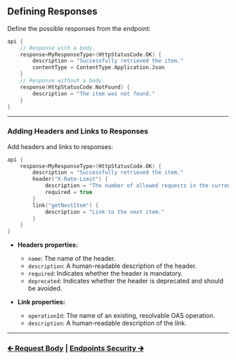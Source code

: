 ## Defining Responses

Define the possible responses from the endpoint:

```kotlin
api {
    // Response with a body.
    response<MyResponseType>(HttpStatusCode.OK) {
        description = "Successfully retrieved the item."
        contentType = ContentType.Application.Json
    }
    // Response without a body.
    response(HttpStatusCode.NotFound) {
        description = "The item was not found."
    }
}
```

---

### Adding Headers and Links to Responses

Add headers and links to responses:

```kotlin
api {
    response<MyResponseType>(HttpStatusCode.OK) {
        description = "Successfully retrieved the item."
        header("X-Rate-Limit") {
            description = "The number of allowed requests in the current period."
            required = true
        }
        link("getNextItem") {
            description = "Link to the next item."
        }
    }
}
```

- **Headers properties:**
    - `name`: The name of the header.
    - `description`: A human-readable description of the header.
    - `required`: Indicates whether the header is mandatory.
    - `deprecated`: Indicates whether the header is deprecated and should be avoided.


- **Link properties:**
    - `operationId`: The name of an existing, resolvable OAS operation.
    - `description`: A human-readable description of the link.

---

### [🡰 Request Body](02.4.api-usage-request-body.md) | [Endpoints Security 🡲](02.6.api-usage-security.md)
